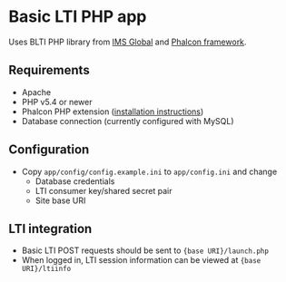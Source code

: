 # Basic LTI PHP app
Uses BLTI PHP library from [IMS Global](http://developers.imsglobal.org/phpcode.html) and [Phalcon framework](https://phalconphp.com/en/).

## Requirements
- Apache
- PHP v5.4 or newer
- Phalcon PHP extension ([installation instructions](https://phalconphp.com/en/download))
- Database connection (currently configured with MySQL)

## Configuration
- Copy `app/config/config.example.ini` to `app/config.ini` and change
	- Database credentials
	- LTI consumer key/shared secret pair
	- Site base URI

## LTI integration
- Basic LTI POST requests should be sent to `{base URI}/launch.php`
- When logged in, LTI session information can be viewed at `{base URI}/ltiinfo`
